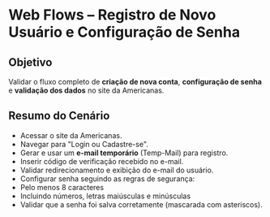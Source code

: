 # Web Flows – Registro de Novo Usuário e Configuração de Senha

## Objetivo
Validar o fluxo completo de **criação de nova conta**, **configuração de senha** e **validação dos dados** no site da Americanas.

## Resumo do Cenário
- Acessar o site da Americanas.  
- Navegar para "Login ou Cadastre-se".  
- Gerar e usar um **e-mail temporário** (Temp-Mail) para registro.  
- Inserir código de verificação recebido no e-mail.  
- Validar redirecionamento e exibição do e-mail do usuário.  
- Configurar senha seguindo as regras de segurança:
- Pelo menos 8 caracteres  
- Incluindo números, letras maiúsculas e minúsculas  
- Validar que a senha foi salva corretamente (mascarada com asteriscos).

